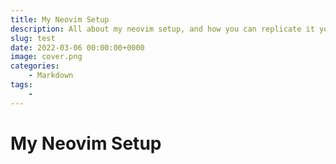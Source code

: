 ```yaml
---
title: My Neovim Setup
description: All about my neovim setup, and how you can replicate it yourself.
slug: test
date: 2022-03-06 00:00:00+0000
image: cover.png
categories:
    - Markdown
tags:
    - 
---
```


# My Neovim Setup 
